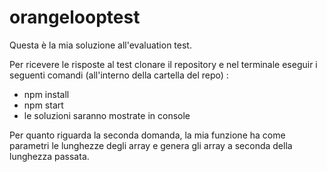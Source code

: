 # orangelooptest

Questa è la mia soluzione all'evaluation test.

Per ricevere le risposte al test clonare il repository e nel terminale eseguir i seguenti comandi (all'interno della cartella del repo) : 

- npm install
- npm start
- le soluzioni saranno mostrate in console

Per quanto riguarda la seconda domanda, la mia funzione ha come parametri le lunghezze degli array e genera gli array a seconda della lunghezza passata.

